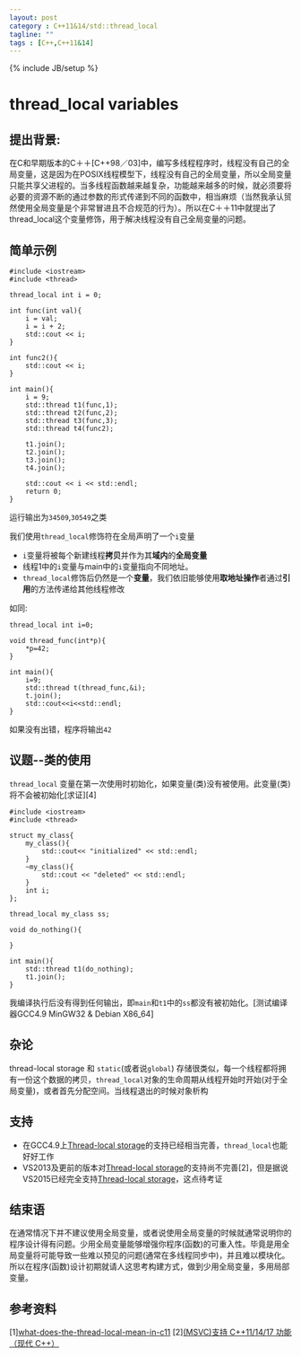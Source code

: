 ```yaml
---
layout: post
category : C++11&14/std::thread_local
tagline: ""
tags : [C++,C++11&14]
---  
```

{% include JB/setup %}

# thread_local variables	    

## 提出背景:    

在C和早期版本的C＋＋[C++98／03]中，编写多线程程序时，线程没有自己的全局变量，这是因为在POSIX线程模型下，线程没有自己的全局变量，所以全局变量只能共享父进程的。当多线程函数越来越复杂，功能越来越多的时候，就必须要将必要的资源不断的通过参数的形式传递到不同的函数中，相当麻烦（当然我承认贸然使用全局变量是个非常冒进且不合规范的行为）。所以在C＋＋11中就提出了thread_local这个变量修饰，用于解决线程没有自己全局变量的问题。

## 简单示例    

    #include <iostream>
    #include <thread>
    
    thread_local int i = 0;
    
    int func(int val){
        i = val;
        i = i + 2;
        std::cout << i;
    }
    
    int func2(){
        std::cout << i;
    }
    
    int main(){
        i = 9;
        std::thread t1(func,1);
        std::thread t2(func,2);
        std::thread t3(func,3);
        std::thread t4(func2);
    
        t1.join();
        t2.join();
        t3.join();
        t4.join();
    
        std::cout << i << std::endl;
        return 0;
    }

运行输出为`34509`,`30549`之类    

我们使用`thread_local`修饰符在全局声明了一个`i`变量
 - `i`变量将被每个新建线程**拷贝**并作为其**域内**的**全局变量**
 - 线程1中的`i`变量与main中的`i`变量指向不同地址。
 - `thread_local`修饰后仍然是一个**变量**，我们依旧能够使用**取地址操作**者通过**引用**的方法传递给其他线程修改     

如同:    

    thread_local int i=0;
    
    void thread_func(int*p){
        *p=42;
    }
    
    int main(){
        i=9;
        std::thread t(thread_func,&i);
        t.join();
        std::cout<<i<<std::endl;
    }

如果没有出错，程序将输出`42`

## 议题--类的使用    

`thread_local` 变量在第一次使用时初始化，如果变量(类)没有被使用。此变量(类)将不会被初始化[求证][4]    

    #include <iostream>
    #include <thread>
    
    struct my_class{
        my_class(){
            std::cout<< "initialized" << std::endl;
        }
        ~my_class(){
            std::cout << "deleted" << std::endl;
        }
        int i;
    };
    
    thread_local my_class ss;
    
    void do_nothing(){
        
    }
    
    int main(){
        std::thread t1(do_nothing);
        t1.join();
    }
    
我编译执行后没有得到任何输出，即`main`和`t1`中的`ss`都没有被初始化。[测试编译器GCC4.9 MinGW32 & Debian X86_64]

## 杂论
thread-local storage 和 `static`(或者说`global`) 存储很类似，每一个线程都将拥有一份这个数据的拷贝，`thread_local`对象的生命周期从线程开始时开始(对于全局变量)，或者首先分配空间。当线程退出的时候对象析构      


## 支持    

 - 在GCC4.9上[Thread-local storage](http://www.open-std.org/jtc1/sc22/wg21/docs/papers/2008/n2659.htm)的支持已经相当完善，`thread_local`也能好好工作
 - VS2013及更前的版本对[Thread-local storage](http://www.open-std.org/jtc1/sc22/wg21/docs/papers/2008/n2659.htm)的支持尚不完善[2]，但是据说VS2015已经完全支持[Thread-local storage](http://www.open-std.org/jtc1/sc22/wg21/docs/papers/2008/n2659.htm)，这点待考证    

## 结束语    

在通常情况下并不建议使用全局变量，或者说使用全局变量的时候就通常说明你的程序设计得有问题。少用全局变量能够增强你程序(函数)的可重入性。毕竟是用全局变量将可能导致一些难以预见的问题(通常在多线程同步中)，并且难以模块化。所以在程序(函数)设计初期就请人这思考构建方式，做到少用全局变量，多用局部变量。

## 参考资料
[1][what-does-the-thread-local-mean-in-c11](http://stackoverflow.com/questions/11983875/what-does-the-thread-local-mean-in-c11)
[2][(MSVC)支持 C++11/14/17 功能（现代 C++）](https://msdn.microsoft.com/zh-cn/library/hh567368.aspx)
